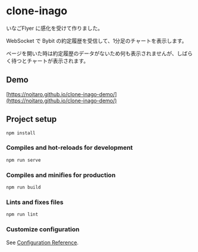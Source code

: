 # clone-inago
いなごFlyer に感化を受けて作りました。

WebSocket で Bybit の約定履歴を受信して、1分足のチャートを表示します。

ページを開いた時は約定履歴のデータがないため何も表示されませんが、しばらく待つとチャートが表示されます。

## Demo
[https://noitaro.github.io/clone-inago-demo/](https://noitaro.github.io/clone-inago-demo/)

## Project setup
```
npm install
```

### Compiles and hot-reloads for development
```
npm run serve
```

### Compiles and minifies for production
```
npm run build
```

### Lints and fixes files
```
npm run lint
```

### Customize configuration
See [Configuration Reference](https://cli.vuejs.org/config/).
